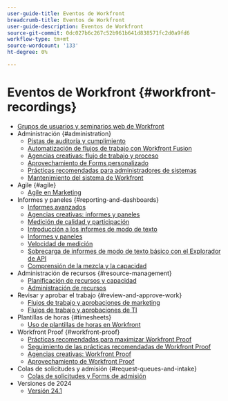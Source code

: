 ```yaml
---
user-guide-title: Eventos de Workfront
breadcrumb-title: Eventos de Workfront
user-guide-description: Eventos de Workfront
source-git-commit: 0dc027b6c267c52b961b641d838571fc2d0a9fd6
workflow-type: tm+mt
source-wordcount: '133'
ht-degree: 0%

---
```



# Eventos de Workfront {#workfront-recordings}

+ [Grupos de usuarios y seminarios web de Workfront](overview.md)
+ Administración {#administration}
   + [Pistas de auditoría y cumplimiento](user-groups/audit-trails-and-compliance.md)
   + [Automatización de flujos de trabajo con Workfront Fusion](user-groups/automating-workflows-with-workfront-fusion.md)
   + [Agencias creativas: flujo de trabajo y proceso](user-groups/creative-agencies-workflows-and-process.md)
   + [Aprovechamiento de Forms personalizado](user-groups/leveraging-custom-forms.md)
   + [Prácticas recomendadas para administradores de sistemas](user-groups/system-admin-best-practices.md)
   + [Mantenimiento del sistema de Workfront](user-groups/workfront-system-maintenance.md)
+ Agile {#agile}
   + [Agile en Marketing](user-groups/agile-in-marketing.md)
+ Informes y paneles {#reporting-and-dashboards}
   + [Informes avanzados](user-groups/advanced-reporting.md)
   + [Agencias creativas: informes y paneles](user-groups/creative-agencies-reporting-and-dashboards.md)
   + [Medición de calidad y participación](webinars/gauging-quality-and-engagement.md)
   + [Introducción a los informes de modo de texto](webinars/introduction-to-text-mode-reporting.md)
   + [Informes y paneles](user-groups/reporting-and-dashboards.md)
   + [Velocidad de medición](webinars/measuring-velocity.md)
   + [Sobrecarga de informes de modo de texto básico con el Explorador de API](webinars/supercharge-basic-text-mode-reporting-using-the-api-explorer.md)
   + [Comprensión de la mezcla y la capacidad](webinars/understanding-mix-and-capacity.md)
+ Administración de recursos {#resource-management}
   + [Planificación de recursos y capacidad](user-groups/resource-and-capacity-planning.md)
   + [Administración de recursos](user-groups/resource-management.md)
+ Revisar y aprobar el trabajo {#review-and-approve-work}
   + [Flujos de trabajo y aprobaciones de marketing](user-groups/marketing-workflows-and-approvals.md)
   + [Flujos de trabajo y aprobaciones de TI](user-groups/it-workflows-and-approvals.md)
+ Plantillas de horas {#timesheets}
   + [Uso de plantillas de horas en Workfront](user-groups/utilizing-timesheets-in-workfront.md)
+ Workfront Proof {#workfront-proof}
   + [Prácticas recomendadas para maximizar Workfront Proof](webinars/best-practices-to-maximize-workfront-proof.md)
   + [Seguimiento de las prácticas recomendadas de Workfront Proof](webinars/follow-up-to-workfront-proof-best-practices.md)
   + [Agencias creativas: Workfront Proof](user-groups/creative-agencies-workfront-proof.md)
   + [Aprovechamiento de Workfront Proof](user-groups/leveraging-workfront-proof.md)
+ Colas de solicitudes y admisión {#request-queues-and-intake}
   + [Colas de solicitudes y Forms de admisión](user-groups/request-queues-and-intake-forms.md)
+ Versiones de 2024
   + [Versión 24.1](webinars/24-1-release-webinar.md)
